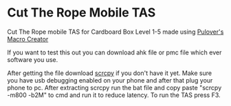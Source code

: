# Cut The Rope Mobile TAS
Cut The Rope mobile TAS for Cardboard Box Level 1-5 made using [Pulover's Macro Creator](https://github.com/Pulover/PuloversMacroCreator)

If you want to test this out you can download ahk file or pmc file which ever software you use. 

After getting the file download [scrcpy](https://github.com/Genymobile/scrcpy) if you don't have it yet.
Make sure you have usb debugging enabled on your phone and after that plug your phone to pc.
 After extracting scrcpy run the bat file and copy paste "scrcpy -m800 -b2M" to cmd and run it to reduce latency.
  To run the TAS press F3.
